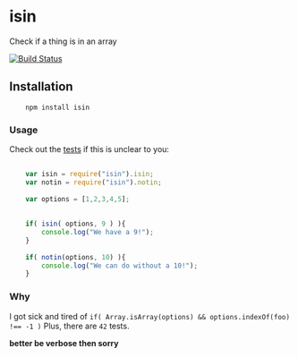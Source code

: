 # isin

Check if a thing is in an array

[![Build Status](https://drone.io/github.com/mvhenten/isin/status.png)](https://drone.io/github.com/mvhenten/isin/latest)

## Installation

```
    npm install isin
```

### Usage

Check out the [tests](./test.js) if this is unclear to you:

```javascript
    
    var isin = require("isin").isin;
    var notin = require("isin").notin;
    
    var options = [1,2,3,4,5];
    
    
    if( isin( options, 9 ) ){
        console.log("We have a 9!");
    }
    
    if( notin(options, 10) ){
        console.log("We can do without a 10!");
    }

```

### Why

I got sick and tired of ```if( Array.isArray(options) && options.indexOf(foo) !== -1 )```
Plus, there are `42` tests.

**better be verbose then sorry**